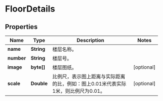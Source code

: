 
# FloorDetails

## Properties
Name | Type | Description | Notes
------------ | ------------- | ------------- | -------------
**name** | **String** | 楼层名称。 | 
**number** | **String** | 楼层号。 | 
**image** | **byte[]** | 楼层图纸。 |  [optional]
**scale** | **Double** | 比例尺，表示图上距离与实际距离的比，例如：图上0.01米代表实际1米，则比例尺为0.01。 |  [optional]



